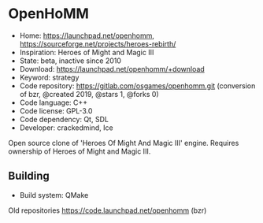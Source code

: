# OpenHoMM

- Home: https://launchpad.net/openhomm, https://sourceforge.net/projects/heroes-rebirth/
- Inspiration: Heroes of Might and Magic III
- State: beta, inactive since 2010
- Download: https://launchpad.net/openhomm/+download
- Keyword: strategy
- Code repository: https://gitlab.com/osgames/openhomm.git (conversion of bzr, @created 2019, @stars 1, @forks 0)
- Code language: C++
- Code license: GPL-3.0
- Code dependency: Qt, SDL
- Developer: crackedmind, Ice

Open source clone of 'Heroes Of Might And Magic III' engine.
Requires ownership of Heroes of Might and Magic III.

## Building

- Build system: QMake

Old repositories https://code.launchpad.net/openhomm (bzr)